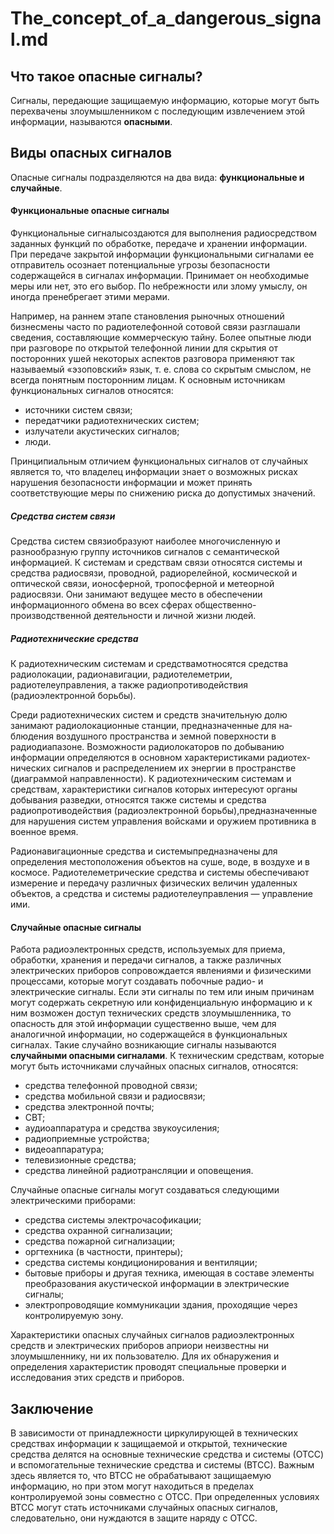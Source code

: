 # The_concept_of_a_dangerous_signal.md
## Что такое опасные сигналы?
Сигналы, передающие защищаемую информацию, которые могут быть перехвачены злоумышленником с последующим извлечением этой информации, называются **опасными**.
## Виды опасных сигналов
 Опасные сигналы подразделяются на два вида: **функциональные и случайные**.
#### Функциональные опасные сигналы
Функциональные сигналысоздаются для выполнения радиосредством заданных функций по обработке, передаче и хранении информации. При передаче закрытой информации функциональными сигналами ее отправитель осознает потенциальные угрозы безопасности содержащейся в сигналах информации. Принимает он необходимые меры или нет, это его выбор. По небрежности или злому умыслу, он иногда пренебрегает этими мерами. 

Например, на раннем этапе становления рыночных отношений бизнесмены часто по радиотелефонной сотовой связи разглашали сведения, составляющие коммерческую тайну. Более опытные люди при разговоре по открытой телефонной линии для скрытия от посторонних ушей некоторых аспектов разговора применяют так называемый «эзоповский» язык, т. е. слова со скрытым смыслом, не всегда понятным посторонним лицам. К основным источникам функциональных сигналов относятся:
- источники систем связи;
- передатчики радиотехнических систем;
- излучатели акустических сигналов;
- люди.

Принципиальным отличием функциональных сигналов от случайных является то, что владелец информации знает о возможных рисках нарушения безопасности информации и может принять соответствующие меры по снижению риска до допустимых значений.
##### Средства систем связи
Средства систем связиобразуют наиболее многочисленную и разнообразную группу источников сигналов с семантической информацией. К системам и средствам связи относятся системы и средства радиосвязи, проводной, радиорелейной, космической и оптической связи, ионосферной, тропосферной и метеорной радиосвязи. Они занимают ведущее место в обеспечении информационного обмена во всех сферах общественно-производственной деятельности и личной жизни людей.
##### Радиотехнические средства
К радиотехническим системам и средствамотносятся средства радиолокации, радионавигации, радиотелеметрии, радиотелеуправления, а также радиопротиводействия (радиоэлектронной борьбы).

Среди радиотехнических систем и средств значительную долю занимают радиолокационные станции, предназначенные для на­блюдения воздушного пространства и земной поверхности в радиодиапазоне. Возможности радиолокаторов по добыванию информации определяются в основном характеристиками радиотех­нических сигналов и распределением их энергии в пространстве (диаграммой направленности). К радиотехническим системам и средствам, характеристики сигналов которых интересуют органы добывания разведки, относятся также системы и средства радиопротиводействия (радиоэлектронной борьбы),предназначенные для нарушения систем управления войсками и оружием противника в военное время.

Радионавигационные средства и системыпредназначены для определения местоположения объектов на суше, воде, в воздухе и в космосе. Радиотелеметрические средства и системы обеспечивают измерение и передачу различных физических величин удаленных объектов, а средства и системы радиотелеуправления — управление ими.
#### Случайные опасные сигналы
Работа радиоэлектронных средств, используемых для приема, обработки, хранения и передачи сигналов, а также различных электрических приборов сопровождается явлениями и физическими процессами, которые могут создавать побочные радио- и электрические сигналы. Если эти сигналы по тем или иным причинам могут содержать секретную или конфиденциальную информацию и к ним возможен доступ технических средств злоумышленника, то опасность для этой информации существенно выше, чем для аналогичной информации, но содержащейся в функциональных сигналах. Такие случайно возникающие сигналы называются **случайными опасными сигналами**.
К техническим средствам, которые могут быть источниками случайных опасных сигналов, относятся:
- средства телефонной проводной связи;
- средства мобильной связи и радиосвязи;
- средства электронной почты;
- СВТ;
- аудиоаппаратура и средства звукоусиления;
- радиоприемные устройства;
- видеоаппаратура;
- телевизионные средства;
- средства линейной радиотрансляции и оповещения.

Случайные опасные сигналы могут создаваться следующими электрическими приборами:
- средства системы электрочасофикации;
- средства охранной сигнализации;
- средства пожарной сигнализации;
- оргтехника (в частности, принтеры);
- средства системы кондиционирования и вентиляции;
- бытовые приборы и другая техника, имеющая в составе элементы преобразования акустической информации в электрические сигналы;
- электропроводящие коммуникации здания, проходящие через контролируемую зону.

Характеристики опасных случайных сигналов радиоэлектронных средств и электрических приборов априори неизвестны ни злоумышленнику, ни их пользователю. Для их обнаружения и определения характеристик проводят специальные проверки и исследования этих средств и приборов.
## Заключение
В зависимости от принадлежности циркулирующей в технических средствах информации к защищаемой и открытой, технические средства делятся на основные технические средства и системы (ОТСС) и вспомогательные технические средства и системы (ВТСС). Важным здесь является то, что ВТСС не обрабатывают защищаемую информацию, но при этом могут находиться в пределах контролируемой зоны совместно с ОТСС. При определенных условиях ВТСС могут стать источниками случайных опасных сигналов, следовательно, они нуждаются в защите наряду с ОТСС.
